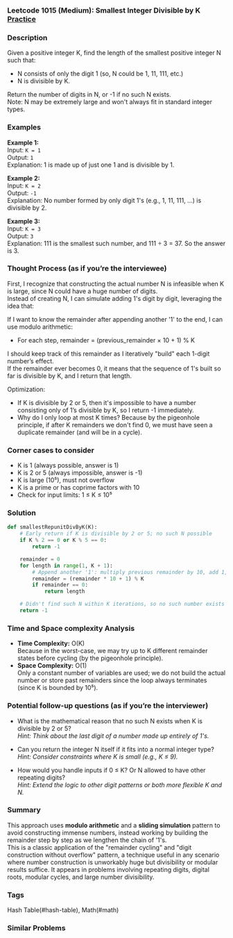 ### Leetcode 1015 (Medium): Smallest Integer Divisible by K [Practice](https://leetcode.com/problems/smallest-integer-divisible-by-k)

### Description  
Given a positive integer K, find the length of the smallest positive integer N such that:
- N consists of only the digit 1 (so, N could be 1, 11, 111, etc.)
- N is divisible by K.

Return the number of digits in N, or -1 if no such N exists.  
Note: N may be extremely large and won't always fit in standard integer types.

### Examples  

**Example 1:**  
Input: `K = 1`  
Output: `1`  
Explanation: 1 is made up of just one 1 and is divisible by 1.

**Example 2:**  
Input: `K = 2`  
Output: `-1`  
Explanation: No number formed by only digit 1's (e.g., 1, 11, 111, ...) is divisible by 2.

**Example 3:**  
Input: `K = 3`  
Output: `3`  
Explanation: 111 is the smallest such number, and 111 ÷ 3 = 37. So the answer is 3.

### Thought Process (as if you’re the interviewee)  
First, I recognize that constructing the actual number N is infeasible when K is large, since N could have a huge number of digits.  
Instead of creating N, I can simulate adding 1's digit by digit, leveraging the idea that:

If I want to know the remainder after appending another '1' to the end, I can use modulo arithmetic:
- For each step, remainder = (previous\_remainder × 10 + 1) % K

I should keep track of this remainder as I iteratively "build" each 1-digit number’s effect.  
If the remainder ever becomes 0, it means that the sequence of 1's built so far is divisible by K, and I return that length.

Optimization:
- If K is divisible by 2 or 5, then it's impossible to have a number consisting only of 1’s divisible by K, so I return -1 immediately.
- Why do I only loop at most K times? Because by the pigeonhole principle, if after K remainders we don't find 0, we must have seen a duplicate remainder (and will be in a cycle).

### Corner cases to consider  
- K is 1 (always possible, answer is 1)
- K is 2 or 5 (always impossible, answer is -1)
- K is large (10⁵), must not overflow
- K is a prime or has coprime factors with 10
- Check for input limits: 1 ≤ K ≤ 10⁵

### Solution

```python
def smallestRepunitDivByK(K):
    # Early return if K is divisible by 2 or 5; no such N possible
    if K % 2 == 0 or K % 5 == 0:
        return -1

    remainder = 0
    for length in range(1, K + 1):
        # Append another '1': multiply previous remainder by 10, add 1, take modulo K
        remainder = (remainder * 10 + 1) % K
        if remainder == 0:
            return length

    # Didn't find such N within K iterations, so no such number exists
    return -1
```

### Time and Space complexity Analysis  

- **Time Complexity:** O(K)  
  Because in the worst-case, we may try up to K different remainder states before cycling (by the pigeonhole principle).
- **Space Complexity:** O(1)  
  Only a constant number of variables are used; we do not build the actual number or store past remainders since the loop always terminates (since K is bounded by 10⁵).

### Potential follow-up questions (as if you’re the interviewer)  

- What is the mathematical reason that no such N exists when K is divisible by 2 or 5?  
  *Hint: Think about the last digit of a number made up entirely of 1's.*

- Can you return the integer N itself if it fits into a normal integer type?  
  *Hint: Consider constraints where K is small (e.g., K ≤ 9).*

- How would you handle inputs if 0 ≤ K? Or N allowed to have other repeating digits?  
  *Hint: Extend the logic to other digit patterns or both more flexible K and N.*

### Summary
This approach uses **modulo arithmetic** and a **sliding simulation** pattern to avoid constructing immense numbers, instead working by building the remainder step by step as we lengthen the chain of '1's.  
This is a classic application of the "remainder cycling" and "digit construction without overflow" pattern, a technique useful in any scenario where number construction is unworkably huge but divisibility or modular results suffice. It appears in problems involving repeating digits, digital roots, modular cycles, and large number divisibility.

### Tags
Hash Table(#hash-table), Math(#math)

### Similar Problems
